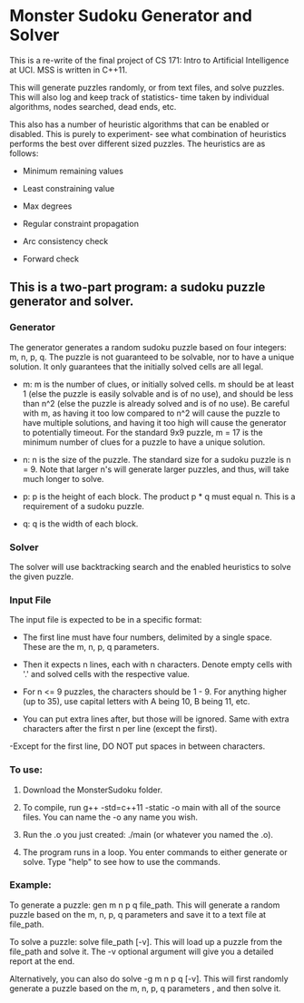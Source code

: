 # Monster Sudoku Generator and Solver
This is a re-write of the final project of CS 171: Intro to Artificial Intelligence at UCI. MSS is written in C++11.

This will generate puzzles randomly, or from text files, and solve puzzles. This will also log and keep track of statistics- time taken by individual algorithms, nodes searched, dead ends, etc.

This also has a number of heuristic algorithms that can be enabled or disabled. This is purely to experiment- see what combination of heuristics performs the best over different sized puzzles. The heuristics are as follows:

  - Minimum remaining values
  
  - Least constraining value
  
  - Max degrees
  
  - Regular constraint propagation
  
  - Arc consistency check
  
  - Forward check

## This is a two-part program: a sudoku puzzle generator and solver.

### Generator

The generator generates a random sudoku puzzle based on four integers: m, n, p, q. The puzzle is not guaranteed to be solvable, nor to have a unique solution. It only guarantees that the initially solved cells are all legal.
 
  - m: m is the number of clues, or initially solved cells. m should be at least 1 (else the puzzle is easily solvable and is of no use), and should be less than n^2 (else the puzzle is already solved and is of no use). Be careful with m, as having it too low compared to n^2 will cause the puzzle to have multiple solutions, and having it too high will cause the generator to potentially timeout. For the standard 9x9 puzzle, m = 17 is the minimum number of clues for a puzzle to have a unique solution.
  
  - n: n is the size of the puzzle. The standard size for a sudoku puzzle is n = 9. Note that larger n's will generate larger puzzles, and thus, will take much longer to solve.
  
  - p: p is the height of each block. The product p * q must equal n. This is a requirement of a sudoku puzzle.
  
  - q: q is the width of each block.

### Solver

The solver will use backtracking search and the enabled heuristics to solve the given puzzle.

### Input File
The input file is expected to be in a specific format:

  - The first line must have four numbers, delimited by a single space. These are the m, n, p, q parameters.
  
  - Then it expects n lines, each with n characters. Denote empty cells with '.' and solved cells with the respective value.
  
  - For n <= 9 puzzles, the characters should be 1 - 9. For anything higher (up to 35), use capital letters with A being 10, B being 11, etc.
  
  - You can put extra lines after, but those will be ignored. Same with extra characters after the first n per line (except the first).
  
  -Except for the first line, DO NOT put spaces in between characters.

### To use:

1. Download the MonsterSudoku folder.

2. To compile, run g++ -std=c++11 -static -o main with all of the source files. You can name the -o any name you wish.

3. Run the .o you just created: ./main (or whatever you named the .o).

4. The program runs in a loop. You enter commands to either generate or solve. Type "help" to see how to use the commands.

### Example:

To generate a puzzle: gen m n p q file_path. This will generate a random puzzle based on the m, n, p, q parameters and save it to a text file at file_path.

To solve a puzzle: solve file_path [-v]. This will load up a puzzle from the file_path and solve it. The -v optional argument will give you a detailed report at the end.

Alternatively, you can also do solve -g m n p q [-v]. This will first randomly generate a puzzle based on the m, n, p, q parameters , and then solve it.
